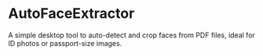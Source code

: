 # AutoFaceExtractor
A simple desktop tool to auto-detect and crop faces from PDF files, ideal for ID photos or passport-size images.
